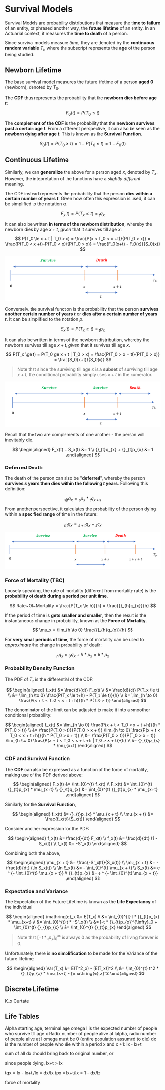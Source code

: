 # **Survival Models**

Survival Models are probability distributions that measure the **time to failure** of an entity, or phrased another way, the **future lifetime** of an entity. In an Actuarial context, it measures the **time to death** of a person.

Since survival models measure *time*, they are denoted by the **continuous random variable** $T_i$, where the subscript represents the **age** of the person being studied.

## **Newborn Lifetime**

The base survival model measures the future lifetime of a person **aged 0** (newborn), denoted by $T_0$.

The **CDF** thus represents the probability that the **newborn dies before age $t$**:

$$
F_0(t) = P(T_0 \le t)
$$

The **complement of the CDF** is the probability that the **newborn survives past a certain age $t$**. From a different perspective, it can also be seen as the **newborn dying after age $t$**. This is known as the **Survival Function**.

$$
S_0(t) = P(T_0 \ge t) = 1 - P(T_0 \le t) = 1 - F_0(t)
$$

## **Continuous Lifetime**

Similarly, we can **generalize** the above for a person aged $x$, denoted by $T_x$. However, the intepretation of the functions have a *slightly different* meaning.

The CDF instead represents the probability that the person **dies within a certain number of years $t$**. Given how often this expression is used, it can be simplified to the notation $q$.

$$
F_x(t) = P(T_x \le t) = {}_{t}q_{x}
$$

It can also be written **in terms of the newborn distribution**, whereby the newborn dies by age $x+t$, *given* that it survives till age $x$:

$$
P(T_0 \le x + t | T_0 > x) = \frac{P(x < T_0 < x +t)}{P(T_0 > x)} = \frac{P(T_0 < x +t)-P(T_0 < x)}{P(T_0 > x)} = \frac{F_0(x+t) - F_0(x)}{S_0(x)}
$$

<!-- Self Made -->
![CDF Illustration](Assets/1.%20Survival%20Models.md/CDF%20Illustration.png)

Conversely, the survival function is the probability that the person **survives another certain number of years $t$** or **dies after a certain number of years $t$**. It can be simplified to the notation $p$.

$$
S_x(t) = P(T_x \ge t) = {}_{t}p_{x}
$$

It can also be written in terms of the newborn distribution, whereby the newborn survives till age $x+t$, *given* that it survives till age $x$.

$$
P(T_x \ge t) = P(T_0 ge x + t | T_0 > x) = \frac{P(T_0 > x + t)}{P(T_0 > x)} = \frac{S_0(x+t)}{S_0(x)}
$$

> Note that since the surviving till age $x$ is a **subset** of surviving till age $x+t$, the conditional probability simply uses $x+t$ in the numerator.

<!-- Self Made -->
![Survival Function Illustration](Assets/1.%20Survival%20Models.md/Survival%20Function%20Illustration.png)

Recall that the two are complements of one another - the person will inevitably die.

$$
\begin{aligned}
F_x(t) + S_x(t) &= 1 \\
{}_{t}q_{x} + {}_{t}p_{x} &= 1
\end{aligned}
$$

### **Deferred Death**

The death of the person can also be "**deferred**", whereby the person **survives $s$ years then dies within the following $t$ years**. Following this definition:

$$
{}_{s|t}q_{x} = {}_{s}p_{x} * {}_{t}q_{x+s}
$$

From another perspective, it calculates the probability of the person dying within a **specified range** of time in the future:

$$
{}_{s|t}q_{x} = {}_{s+t}q_{x} - {}_{s}q_{x}
$$

<!-- Self Made -->
![Deferred Death](Assets/1.%20Survival%20Models.md/Deferred%20Death.png)

### **Force of Mortality (TBC)**

Loosely speaking, the rate of mortality (different from mortality rate) is the **probability of death during a period per unit time**.

$$
Rate~Of~Mortality = \frac{P(T_x \le h)}{h} = \frac{{}_{h}q_{x}}{h}
$$

If the period of time is **gets smaller and smaller**, then the result is the instantaneous change in probability, known as the **Force of Mortality**.

$$
\mu_x = \lim_{h \to 0} \frac{{}_{h}q_{x}}{h}
$$

For **very small periods of time**, the force of mortality can be used to *approximate* the change in probability of death:

$$
{}_{h}q_{x} = {}_{0}q_{x} + h * \mu_x = h * \mu_x
$$

### **Probability Density Function**

The PDF of $T_x$ is the differential of the CDF:

$$
\begin{aligned}
f_x(t)
&= \frac{d}{dt} F_x(t) \\
&= \frac{d}{dt} P(T_x \le t) \\
&= \lim_{h \to 0} \frac{P(T_x \le t+h) - P(T_x \le t)}{h} \\
&= \lim_{h \to 0} \frac{P(x + t < T_0 < x + t +h)}{h * P(T_0 > t)}
\end{aligned}
$$

The denominator of the limit can be adjusted to make it into a smoother conditional probability:

$$
\begin{aligned}
f_x(t)
&= \lim_{h \to 0} \frac{P(x + t < T_0 < x + t +h)}{h * P(T_0 > t)} \\
&= \frac{P(T_0 > t)}{P(T_0 > x + t)} \lim_{h \to 0} \frac{P(x + t < T_0 < x + t +h)}{h * P(T_0 > x + t)} \\
&= \frac{P(T_0 > t)}{P(T_0 > x + t)} \lim_{h \to 0} \frac{P(x + t < T_0 < x + t +h | T_0 > x + t)}{h} \\
&= {}_{t}p_{x} * \mu_{x+t}
\end{aligned}
$$

### **CDF and Survival Function**

The **CDF** can also be expressed as a function of the force of mortality, making use of the PDF derived above:

$$
\begin{aligned}
F_x(t) &= \int_{0}^{t} f_x(t) \\
F_x(t) &= \int_{0}^{t} {}_{t}p_{x} * \mu_{x+t} \\
{}_{t}q_{x} &= \int_{0}^{t} {}_{t}p_{x} * \mu_{x+t}
\end{aligned}
$$

Similarly for the **Survival Function**,

$$
\begin{aligned}
f_x(t) &= {}_{t}p_{x} * \mu_{x + t} \\
\mu_{x + t} &= \frac{f_x(t)}{S_x(t)}
\end{aligned}
$$

Consider another expression for the PDF:

$$
\begin{aligned}
f_x(t) &= \frac{d}{dt} F_x(t) \\
f_x(t) &= \frac{d}{dt} (1 - S_x(t)) \\
f_x(t) &= -S'_x(t)
\end{aligned}
$$

Combining both the above,

$$
\begin{aligned}
\mu_{x + t} &= \frac{-S'_x(t)}{S_x(t)} \\
\mu_{x + t} &= - \frac{d}{dt} (\ln S_x(t)) \\
\ln S_x(t) &= - \int_{0}^{t} \mu_{x + t} \\
S_x(t) &= e ^ {- \int_{0}^{t} \mu_{x + t}} \\
{}_{t}p_{x} &= e ^ {- \int_{0}^{t} \mu_{x + t}}
\end{aligned}
$$

### **Expectation and Variance**

The Expectation of the Future Lifetime is known as the **Life Expectancy** of the individual.

$$
\begin{aligned}
\mathring{e}_x
&= E(T_x) \\
&= \int_{0}^{t} t * {}_{t}p_{x} * \mu_{x+t} \\
&= \int_{0}^{t} t * -S'_x(t) \\
&= [-t * {}_{t}p_{x}]^{\infty}_0 + \int_{0}^{t} {}_{t}p_{x} \\
&= \int_{0}^{t} {}_{t}p_{x}
\end{aligned}
$$

> Note that $[-t * {}_{t}p_{x}]^{\infty}_0$ is always 0 as the probability of living forever is 0.

Unfortunately, there is **no simplification** to be made for the Variance of the future lifetime:

$$
\begin{aligned}
Var(T_x)
&= E(T^2_x) - [E(T_x)]^2 \\
&= \int_{0}^{t} t^2 * {}_{t}p_{x} * \mu_{x+t} - [\mathring{e}_x]^2
\end{aligned}
$$

## **Discrete Lifetime**

K_x
Curtate

## **Life Tables**

Alpha starting age, terminal age omega
l is the expected number of people who survive till age x
Radix number of people alive at lalpha, radix
number of people alive at l omega must be 0 (entire population assumed to die)
dx is the number of people who die within a period x and x +1: lx - lx+t

sum of all dx should bring back to original number, or 

since people dying, lx+t > lx

tqx = lx - lx+t /lx = dx/lx
tpx =  lx+t/lx = 1 - dx/lx

force of mortality